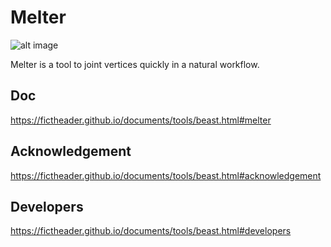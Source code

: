 # Melter
![alt image](https://img.shields.io/badge/Blender-2.79b-blue.svg)

Melter is a tool to joint vertices quickly in a natural workflow.
## Doc
https://fictheader.github.io/documents/tools/beast.html#melter
## Acknowledgement
https://fictheader.github.io/documents/tools/beast.html#acknowledgement
## Developers
https://fictheader.github.io/documents/tools/beast.html#developers
